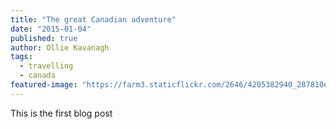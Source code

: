 ```yaml
---
title: "The great Canadian adventure"
date: "2015-01-04"
published: true
author: Ollie Kavanagh
tags: 
  - travelling
  - canada
featured-image: "https://farm3.staticflickr.com/2646/4205382940_287810e51d_b.jpg"
---
```


This is the first blog post